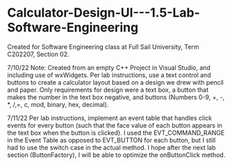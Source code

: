 # Calculator-Design-UI---1.5-Lab-Software-Engineering

Created for Software Engineering class at Full Sail University, Term C202207, Section 02. 

7/10/22 Note: Created from an empty C++ Project in Visual Studio, and including use of wxWidgets. Per lab instructions, use a text control and buttons to create a calculator layout based on a design we drew with pencil and paper. Only requirements for design were a text box, a button that makes the number in the text box negative, and buttons (Numbers 0-9, +, -, *, /,=, c, mod, binary, hex, decimal).

7/11/22 Per lab instructions, implement an event table that handles click events for every button (such that the face value of each button appears in the text box when the button is clicked). I used the EVT_COMMAND_RANGE in the Event Table as opposed to EVT_BUTTON for each button, but I still had to use the switch case in the actual method. I hope after the next lab section (ButtonFactory), I will be able to optimize the onButtonClick method.
